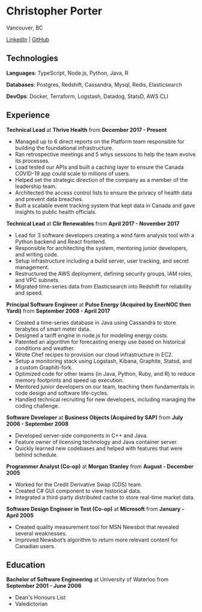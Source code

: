 Christopher Porter
==================
Vancouver, BC

[LinkedIn](https://ca.linkedin.com/in/canadianveggie)
| [GitHub](https://github.com/canadianveggie/)

Technologies
----------
**Languages**: TypeScript, Node.js, Python, Java, R

**Databases**: Postgres, Redshift, Cassandra, Mysql, Redis, Elasticsearch

**DevOps**: Docker, Terraform, Logstash, Datadog, StatsD, AWS CLI


Experience
----------

**Technical Lead** at **Thrive Health** from **December 2017 - Present**

* Managed up to 6 direct reports on the Platform team responsible for building the foundational infrastructure.
* Ran retrospective meetings and 5 whys sessions to help the team evolve its processes.
* Load tested our APIs and built a caching layer to ensure the Canada COVID-19 app could scale to millions of users.
* Helped set the strategic direction of the company as a member of the leadership team.
* Architected the access control lists to ensure the privacy of health data and prevent data breaches.
* Built a scalable event tracking system that kept data in Canada and gave insights to public health officials.

**Technical Lead** at **Clir Renewables** from **April 2017 - November 2017**

* Lead for 3 software developers creating a wind farm analysis tool with a Python backend and React frontend.
* Responsible for architecting the system, mentoring junior developers, and writing code.
* Setup infrastructure including a build server, user tracking, and secret management.
* Restructured the AWS deployment, defining security groups, IAM roles, and VPC subnets.
* Migrated time-series data from Elasticsearch into Redshift for reliability and speed.

**Principal Software Engineer** at **Pulse Energy (Acquired by EnerNOC then Yardi)** from **September 2008 - April 2017**

* Created a time-series database in Java using Cassandra to store terabytes of smart meter data.
* Designed a tariff engine in node.js for modeling energy costs.
* Patented an algorithm for forecasting energy use based on historical conditions and weather.
* Wrote Chef recipes to provision our cloud infrastructure in EC2.
* Setup a monitoring stack using Logstash, Kibana, Graphite, Statsd, and a custom Graphiti-fork.
* Optimized code for other teams (in Java, Python, Ruby, and R) to reduce memory footprints and speed up execution.
* Mentored junior developers on our team, teaching them fundamentals in code design and software life-cycles.
* Handled technical recruiting for new developers, including managing the coding challenge.

**Software Developer** at **Business Objects (Acquired by SAP)** from **July 2006 - September 2008**

* Developed server-side components in C++ and Java.
* Feature owner of licensing technology and Java container server.
* Quickly learned new codebases and helped with features that were behind schedule.

**Programmer Analyst (Co-op)** at **Morgan Stanley** from **August - December 2005**

* Worked for the Credit Derivative Swap (CDS) team.
* Created C# GUI component to view historical data.
* Integrated a third-party distributed cache to store real-time market data.

**Software Design Engineer in Test (Co-op)** at **Microsoft** from **January - April 2005**

* Created quality measurement tool for MSN Newsbot that revealed several weaknesses.
* Improved Newsbot’s algorithm to return more relevant content for Canadian users.

Education
---------

**Bachelor of Software Engineering** at University of Waterloo from **September 2001 - June 2006**
 * Dean's Honours List
 * Valedictorian
